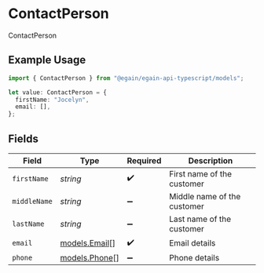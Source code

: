 # ContactPerson

ContactPerson

## Example Usage

```typescript
import { ContactPerson } from "@egain/egain-api-typescript/models";

let value: ContactPerson = {
  firstName: "Jocelyn",
  email: [],
};
```

## Fields

| Field                                | Type                                 | Required                             | Description                          |
| ------------------------------------ | ------------------------------------ | ------------------------------------ | ------------------------------------ |
| `firstName`                          | *string*                             | :heavy_check_mark:                   | First name of the customer           |
| `middleName`                         | *string*                             | :heavy_minus_sign:                   | Middle name of the customer          |
| `lastName`                           | *string*                             | :heavy_minus_sign:                   | Last name of the customer            |
| `email`                              | [models.Email](../models/email.md)[] | :heavy_check_mark:                   | Email details                        |
| `phone`                              | [models.Phone](../models/phone.md)[] | :heavy_minus_sign:                   | Phone details                        |